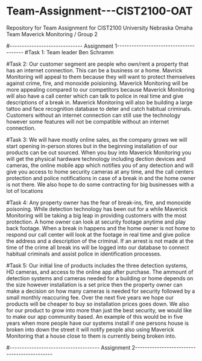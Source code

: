 # Team-Assignment---CIST2100-OAT
Repository for Team Assignment for CIST2100 University Nebraska Omaha 
 Team Maverick Monitoring / Group 2
 
 #------------------------------ Assignment 1---------------------------------------
 #Task 1: Team leader Ben Schramm
 
 #Task 2: Our customer segment are people who own/rent a property that has an internet connection. This can be a business or a home. Mavrick Monitoring will appeal to them because they will want to protect themselves against crime, fire, and monoxide poisioning. Maverick Monitoring will be more appealing compared to our competitors because Maverick Monitoring will also have a call center which can talk to police in real time and give descriptions of a break in. Maverick Monitoring will also be building a large tattoo and face recognition database to deter and catch habitual criminals. Customers without an internet connection can still use the technology however some features will not be compatible without an internet connection. 
 
 #Task 3: We will have mostly online sales, as the company grows we will start opening in-person stores but in the beginning installation of our products can be out sourced. When you buy into Maverick Monitoring you will get the physical hardware technology including dection devices and cameras, the online mobile app which notifies you of any detection and will give you access to home security cameras at any time, and the call centers protection and police notifications in case of a break in and the home owner is not there. We also hope to do some contracting for big businesses with a lot of locations
 
 #Task 4: Any property owner has the fear of break-ins, fire, and monoxide poisoning. While detection technology has been out for a while Maverick Monitoring will be taking a big leap in providing customers with the most protection. A home owner can look at security footage anytime and play back footage. When a break in happens and the home owner is not home to respond our call center will look at the footage in real time and give police the address and a description of the criminal. If an arrest is not made at the time of the crime all break ins will be logged into our database to connect habitual criminals and assist police in identification processes. 
 
 #Task 5: Our initial line of products includes the three detection systems, HD cameras, and access to the online app after purchase. The ammount of detection systems and cameras needed for a building or home depends on the size however installation is a set price then the property owner can make a decision on how many cameras is needed for security followed by a small monthly reaccuring fee. Over the next five years we hope our products will be cheaper to buy so installation prices goes down. We also for our product to grow into more than just the best security, we would like to make our app community based. An example of this would be in five years when more people have our systems install if one persons house is broken into down the street it will notify people also using Maverick Monitoring that a house close to them is currently being broken into. 
 
 #------------------------------------- Assignment 2--------------------------------------------

